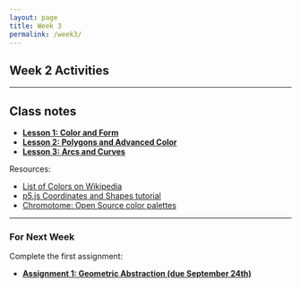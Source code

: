 ```yaml
---
layout: page
title: Week 3
permalink: /week3/
---
```


## Week 2 Activities


---

## Class notes

- **[Lesson 1: Color and Form](https://openprocessing.org/sketch/2003621)**
- **[Lesson 2: Polygons and Advanced Color](https://openprocessing.org/sketch/2009466)**
- **[Lesson 3: Arcs and Curves](https://openprocessing.org/sketch/2358312)**

Resources:
- [List of Colors on Wikipedia](https://en.wikipedia.org/wiki/List_of_colors_(alphabetical))
- [p5.js Coordinates and Shapes tutorial](https://archive.p5js.org/learn/coordinate-system-and-shapes.html)
- [Chromotome: Open Source color palettes](https://kgolid.github.io/chromotome-site/)

---


### For Next Week

Complete the first assignment:

- **[Assignment 1: Geometric Abstraction (due September 24th)](./assignment1/)**